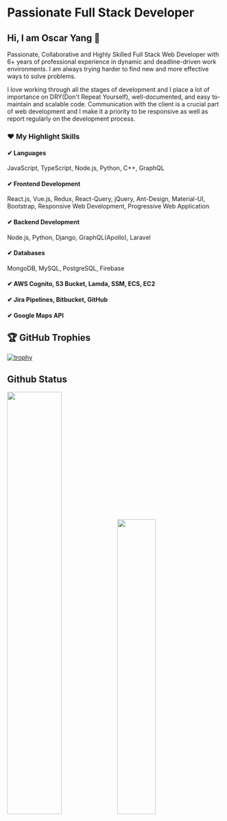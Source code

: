 # Passionate Full Stack Developer
## Hi, I am Oscar Yang 👋
<p>
Passionate, Collaborative and Highly Skilled Full Stack Web Developer with 6+ years of professional experience in dynamic and deadline-driven work environments. 
I am always trying harder to find new and more effective ways to solve problems.
</p>
I love working through all the stages of development and I place a lot of importance on DRY(Don't Repeat Yourself), well-documented, and easy to-maintain and scalable code.
Communication with the client is a crucial part of web development and I make it a priority to be responsive as well as report regularly on the development process.

### ❤ My Highlight Skills
#### ✔ Languages
JavaScript, TypeScript, Node.js, Python, C++, GraphQL
#### ✔ Frontend Development
React.js, Vue.js, Redux, React-Query, jQuery, Ant-Design, Material-UI, Bootstrap, Responsive Web Development, Progressive Web Application
#### ✔ Backend Development
Node.js, Python, Django, GraphQL(Apollo), Laravel
#### ✔ Databases
MongoDB, MySQL, PostgreSQL, Firebase
#### ✔ AWS Cognito, S3 Bucket, Lamda, SSM, ECS, EC2
#### ✔ Jira Pipelines, Bitbucket, GitHub
#### ✔ Google Maps API

## 🏆 GitHub Trophies
[![trophy](https://github-profile-trophy.vercel.app/?username=oscaryang-k&column=8)](https://github-profile-trophy.vercel.app/?username=angelsoft-oscar&column=8)

## Github Status
<div>
<img src="https://github-readme-stats.vercel.app/api?username=oscaryang-k&count_private=true" width="50.25%"/>
<img src="https://github-readme-stats.vercel.app/api/top-langs/?username=oscaryang-k&layout=compact" width="42%"/>
</div>
